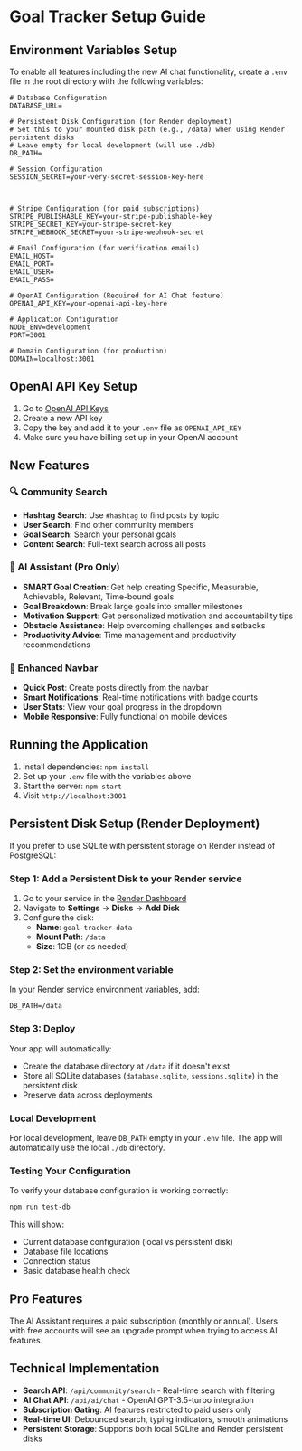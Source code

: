 # Goal Tracker Setup Guide

## Environment Variables Setup

To enable all features including the new AI chat functionality, create a `.env` file in the root directory with the following variables:

```env
# Database Configuration
DATABASE_URL=

# Persistent Disk Configuration (for Render deployment)
# Set this to your mounted disk path (e.g., /data) when using Render persistent disks
# Leave empty for local development (will use ./db)
DB_PATH=

# Session Configuration
SESSION_SECRET=your-very-secret-session-key-here



# Stripe Configuration (for paid subscriptions)
STRIPE_PUBLISHABLE_KEY=your-stripe-publishable-key
STRIPE_SECRET_KEY=your-stripe-secret-key
STRIPE_WEBHOOK_SECRET=your-stripe-webhook-secret

# Email Configuration (for verification emails)
EMAIL_HOST=
EMAIL_PORT=
EMAIL_USER=
EMAIL_PASS=

# OpenAI Configuration (Required for AI Chat feature)
OPENAI_API_KEY=your-openai-api-key-here

# Application Configuration
NODE_ENV=development
PORT=3001

# Domain Configuration (for production)
DOMAIN=localhost:3001
```

## OpenAI API Key Setup

1. Go to [OpenAI API Keys](https://platform.openai.com/api-keys)
2. Create a new API key
3. Copy the key and add it to your `.env` file as `OPENAI_API_KEY`
4. Make sure you have billing set up in your OpenAI account



## New Features

### 🔍 Community Search
- **Hashtag Search**: Use `#hashtag` to find posts by topic
- **User Search**: Find other community members
- **Goal Search**: Search your personal goals
- **Content Search**: Full-text search across all posts

### 🤖 AI Assistant (Pro Only)
- **SMART Goal Creation**: Get help creating Specific, Measurable, Achievable, Relevant, Time-bound goals
- **Goal Breakdown**: Break large goals into smaller milestones
- **Motivation Support**: Get personalized motivation and accountability tips
- **Obstacle Assistance**: Help overcoming challenges and setbacks
- **Productivity Advice**: Time management and productivity recommendations

### 🎯 Enhanced Navbar
- **Quick Post**: Create posts directly from the navbar
- **Smart Notifications**: Real-time notifications with badge counts
- **User Stats**: View your goal progress in the dropdown
- **Mobile Responsive**: Fully functional on mobile devices

## Running the Application

1. Install dependencies: `npm install`
2. Set up your `.env` file with the variables above
3. Start the server: `npm start`
4. Visit `http://localhost:3001`

## Persistent Disk Setup (Render Deployment)

If you prefer to use SQLite with persistent storage on Render instead of PostgreSQL:

### Step 1: Add a Persistent Disk to your Render service

1. Go to your service in the [Render Dashboard](https://dashboard.render.com/)
2. Navigate to **Settings** → **Disks** → **Add Disk**
3. Configure the disk:
   - **Name**: `goal-tracker-data`
   - **Mount Path**: `/data`
   - **Size**: 1GB (or as needed)

### Step 2: Set the environment variable

In your Render service environment variables, add:
```
DB_PATH=/data
```

### Step 3: Deploy

Your app will automatically:
- Create the database directory at `/data` if it doesn't exist
- Store all SQLite databases (`database.sqlite`, `sessions.sqlite`) in the persistent disk
- Preserve data across deployments

### Local Development

For local development, leave `DB_PATH` empty in your `.env` file. The app will automatically use the local `./db` directory.

### Testing Your Configuration

To verify your database configuration is working correctly:

```bash
npm run test-db
```

This will show:
- Current database configuration (local vs persistent disk)
- Database file locations
- Connection status
- Basic database health check

## Pro Features

The AI Assistant requires a paid subscription (monthly or annual). Users with free accounts will see an upgrade prompt when trying to access AI features.

## Technical Implementation

- **Search API**: `/api/community/search` - Real-time search with filtering
- **AI Chat API**: `/api/ai/chat` - OpenAI GPT-3.5-turbo integration
- **Subscription Gating**: AI features restricted to paid users only
- **Real-time UI**: Debounced search, typing indicators, smooth animations
- **Persistent Storage**: Supports both local SQLite and Render persistent disks 